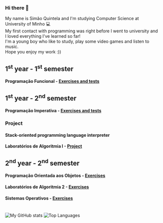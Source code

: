 ### Hi there 👋
My name is Simão Quintela and I'm studying Computer Science at University of Minho 💻<br>
My first contact with programming was right before I went to university and I loved everything I've learned so far!<br>
I'm a young boy who like to study, play some video games and listen to music.<br>
Hope you enjoy my work :))

## 1<sup>st</sup> year - 1<sup>st</sup> semester 
#### Programação Funcional - [Exercises and tests](https://github.com/SimaoQuintela/Programacao-Funcional)

## 1<sup>st</sup> year - 2<sup>nd</sup> semester
#### Programação Imperativa - [Exercises and tests](https://github.com/SimaoQuintela/Programacao-Imperativa)
### Project
#### Stack-oriented programming language interpreter
#### Laboratórios de Algoritmia I - [Project](https://github.com/SimaoQuintela/CCPL2G01) 

## 2<sup>nd</sup> year - 2<sup>nd</sup> semester 
#### Programação Orientada aos Objetos - [Exercises](https://github.com/SimaoQuintela/POO)
#### Laboratórios de Algoritmia 2 - [Exercises](https://github.com/SimaoQuintela/LA2)
#### Sistemas Operativos - [Exercises](https://github.com/SimaoQuintela/SO)

#
![My GitHub stats](https://github-readme-stats.vercel.app/api?username=SimaoQuintela&show_icons=true&theme=dracula)
![Top Languages](https://github-readme-stats.vercel.app/api/top-langs/?username=SimaoQuintela&layout=compact&theme=dracula)
